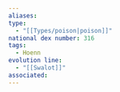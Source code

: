 ```yaml
---
aliases: 
type:
  - "[[Types/poison|poison]]"
national dex number: 316
tags:
  - Hoenn
evolution line:
  - "[[Swalot]]"
associated:
---
```

